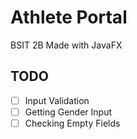 # Athlete Portal 

BSIT 2B
Made with JavaFX

## TODO
-[ ] Input Validation
-[ ] Getting Gender Input
-[ ] Checking Empty Fields
